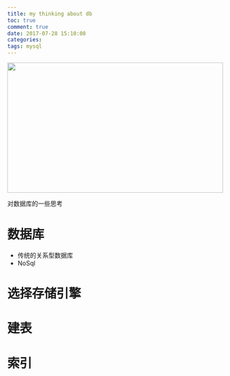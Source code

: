 ```yaml
---
title: my thinking about db
toc: true
comment: true
date: 2017-07-28 15:10:08
categories:
tags: mysql
---
```


<img src="http://o9xbyqajf.bkt.clouddn.com/20170731150149640472260.png" width="492" height="297"/>

对数据库的一些思考

<!--more-->

# 数据库

- 传统的关系型数据库
- NoSql

# 选择存储引擎

# 建表

# 索引


